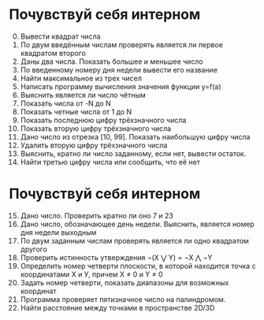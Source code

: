 # Почувствуй себя интерном

0. Вывести квадрат числа                    
1. По двум введённым числам проверять является ли первое квадратом второго  
2. Даны два числа. Показать большее и меньшее число  
3. По введенному номеру дня недели вывести его название  
4. Найти максимальное из трех чисел  
5. Написать программу вычисления значения функции y=f(a)  
6. Выяснить является ли число чётным  
7. Показать числа от -N до N  
8. Показать четные числа от 1 до N  
9. Показать последнюю цифру трёхзначного числа 
10. Показать вторую цифру трёхзначного числа
11. Дано число из отрезка [10, 99]. Показать наибольшую цифру числа
12. Удалить вторую цифру трёхзначного числа
13. Выяснить, кратно ли число заданному, если нет, вывести остаток.
14. Найти третью цифру числа или сообщить, что её нет

# Почувствуй себя интерном

15. Дано число. Проверить кратно ли оно 7 и 23
16. Дано число, обозначающее день недели. Выяснить, является номер дня недели выходным
17. По двум заданным числам проверять является ли одно квадратом другого
18. Проверить истинность утверждения ¬(X ⋁ Y) = ¬X ⋀ ¬Y
19. Определить номер четверти плоскости, в которой находится точка с координатами Х и У, причем X ≠ 0 и Y ≠ 0
20. Задать номер четверти, показать диапазоны для возможных координат
21. Программа проверяет пятизначное число на палиндромом.
22. Найти расстояние между точками в пространстве 2D/3D